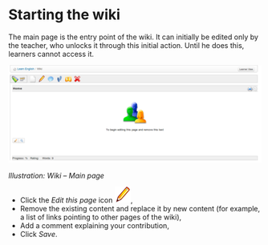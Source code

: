 # Starting the wiki

The main page is the entry point of the wiki. It can initially be edited only by the teacher, who unlocks it through this initial action. Until he does this, learners cannot access it.

![](../../.gitbook/assets/images146%20%281%29.png)

_Illustration: Wiki – Main page_

* Click the _Edit this page_ icon ![](../../.gitbook/assets/graphics209.png),
* Remove the existing content and replace it by new content \(for example, a list of links pointing to other pages of the wiki\),
* Add a comment explaining your contribution,
* Click _Save_.


